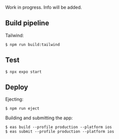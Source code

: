 
Work in progress. Info will be added.

## Build pipeline

Tailwind:
```
$ npm run build:tailwind
```

## Test

```
$ npx expo start
```

## Deploy

Ejecting:
```
$ npm run eject
```

Building and submitting the app:
```
$ eas build --profile production --platform ios
$ eas submit --profile production --platform ios
```
